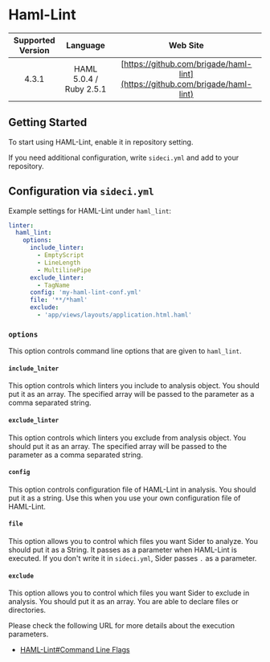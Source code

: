 # Haml-Lint

| Supported Version | Language | Web Site |
|:--:|:--:|:--:|
| 4.3.1 | HAML 5.0.4 / Ruby 2.5.1 | [https://github.com/brigade/haml-lint](https://github.com/brigade/haml-lint) |

## Getting Started

To start using HAML-Lint, enable it in repository setting.

If you need additional configuration, write `sideci.yml` and add to your repository.

## Configuration via `sideci.yml`

Example settings for HAML-Lint under `haml_lint`:

```yaml:sideci.yml
linter:
  haml_lint:
    options:
      include_linter:
        - EmptyScript
        - LineLength
        - MultilinePipe
      exclude_linter:
        - TagName
      config: 'my-haml-lint-conf.yml'
      file: '**/*haml'
      exclude:
        - 'app/views/layouts/application.html.haml'
```

### `options`

This option controls command line options that are given to `haml_lint`.

#### `include_lniter`

This option controls which linters you include to analysis object. You should put it as an array. The specified array will be passed to the parameter as a comma separated string.

#### `exclude_linter`

This option controls which linters you exclude from analysis object. You should put it as an array. The specified array will be passed to the parameter as a comma separated string.

#### `config`

This option controls configuration file of HAML-Lint in analysis. You should put it as a string. Use this when you use your own configuration file of HAML-Lint.

#### `file`

This option allows you to control which files you want Sider to analyze. You should put it as a String. It passes as a parameter when HAML-Lint is executed. If you don't write it in `sideci.yml`, Sider passes `.` as a parameter.

#### `exclude`

This option allows you to control which files you want Sider to exclude in analysis. You should put it as an array. You are able to declare files or directories.

Please check the following URL for more details about the execution parameters.

* [HAML-Lint\#Command Line Flags](https://github.com/brigade/haml-lint#command-line-flags)

